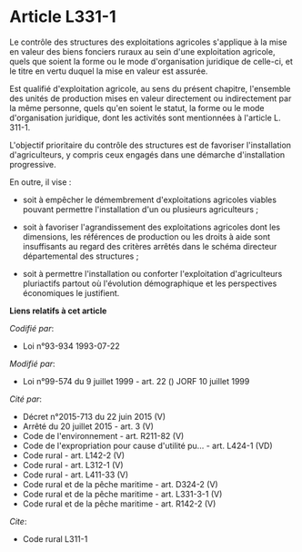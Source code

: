 # Article L331-1

Le contrôle des structures des exploitations agricoles s'applique à la mise en valeur des biens fonciers ruraux au sein d'une
exploitation agricole, quels que soient la forme ou le mode d'organisation juridique de celle-ci, et le titre en vertu duquel
la mise en valeur est assurée.

Est qualifié d'exploitation agricole, au sens du présent chapitre, l'ensemble des unités de production mises en valeur
directement ou indirectement par la même personne, quels qu'en soient le statut, la forme ou le mode d'organisation
juridique, dont les activités sont mentionnées à l'article L. 311-1.

L'objectif prioritaire du contrôle des structures est de favoriser l'installation d'agriculteurs, y compris ceux engagés dans
une démarche d'installation progressive.

En outre, il vise :

- soit à empêcher le démembrement d'exploitations agricoles viables pouvant permettre l'installation d'un ou plusieurs
agriculteurs ;

- soit à favoriser l'agrandissement des exploitations agricoles dont les dimensions, les références de production ou les
droits à aide sont insuffisants au regard des critères arrêtés dans le schéma directeur départemental des structures ;

- soit à permettre l'installation ou conforter l'exploitation d'agriculteurs pluriactifs partout où l'évolution démographique
et les perspectives économiques le justifient.

**Liens relatifs à cet article**

_Codifié par_:

  - Loi n°93-934 1993-07-22

_Modifié par_:

  - Loi n°99-574 du 9 juillet 1999 - art. 22 () JORF 10 juillet 1999

_Cité par_:

  - Décret n°2015-713 du 22 juin 2015 (V)
  - Arrêté du 20 juillet 2015 - art. 3 (V)
  - Code de l'environnement - art. R211-82 (V)
  - Code de l'expropriation pour cause d'utilité pu... - art. L424-1 (VD)
  - Code rural - art. L142-2 (V)
  - Code rural - art. L312-1 (V)
  - Code rural - art. L411-33 (V)
  - Code rural et de la pêche maritime - art. D324-2 (V)
  - Code rural et de la pêche maritime - art. L331-3-1 (V)
  - Code rural et de la pêche maritime - art. R142-2 (V)

_Cite_:

  - Code rural L311-1
